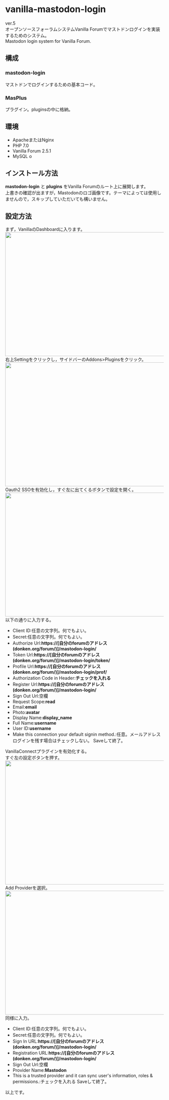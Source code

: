 # vanilla-mastodon-login

ver.5  
オープンソースフォーラムシステムVanilla Forumでマストドンログインを実装するためのシステム。  
Mastodon login system for Vanilla Forum.

## 構成

### mastodon-login
マストドンでログインするための基本コード。

### MasPlus
プラグイン。pluginsの中に格納。

## 環境
- ApacheまたはNginx
- PHP 7.0
- Vanilla Forum 2.5.1
- MySQL
o
## インストール方法
__mastodon-login__ と __plugins__ をVanilla Forumのルート上に展開します。  
上書きの確認が出ますが，Mastodonのロゴ画像です。テーマによっては使用しませんので，スキップしていただいても構いません。  

## 設定方法
まず，VanillaのDashboardに入ります。  
<img src="https://code.cutls.com/wp-content/uploads/2018/03/1-1024x576.png" alt="" width="700" height="394" class="alignnone size-large wp-image-552" />  
右上Settingをクリックし，サイドバーのAddons&gt;Pluginsをクリック。  
<img src="https://code.cutls.com/wp-content/uploads/2018/03/2-1024x576.png" alt="" width="700" height="394" class="alignnone size-large wp-image-550" />  
Oauth2 SSOを有効化し，すぐ左に出てくるボタンで設定を開く。
<img src="https://code.cutls.com/wp-content/uploads/2018/03/3-1024x576.png" alt="" width="700" height="394" class="alignnone size-large wp-image-551" />  
以下の通りに入力する。  
- Client ID:任意の文字列。何でもよい。
- Secret:任意の文字列。何でもよい。
- Authorize Url:**https://[自分のforumのアドレス(donken.org/forum/)]/mastodon-login/**
- Token Url:**https://[自分のforumのアドレス(donken.org/forum/)]/mastodon-login/token/**
- Profile Url:**https://[自分のforumのアドレス(donken.org/forum/)]/mastodon-login/prof/**
- Authorization Code in Header:**チェックを入れる**
- Register Url:**https://[自分のforumのアドレス(donken.org/forum/)]/mastodon-login/**
- Sign Out Url:空欄
- Request Scope:**read**
- Email:**email**
- Photo:**avatar**
- Display Name:**display_name**
- Full Name:**username**
- User ID:**username**
- Make this connection your default signin method.:任意。メールアドレスログインを残す場合はチェックしない。
Saveして終了。  
  
  
VanillaConnectプラグインを有効化する。  
すぐ左の設定ボタンを押す。    
<img src="https://code.cutls.com/wp-content/uploads/2018/03/4-1024x576.png" alt="" width="700" height="394" class="alignnone size-large wp-image-559" />  
Add Providerを選択。  
<img src="https://code.cutls.com/wp-content/uploads/2018/03/5-1024x576.png" alt="" width="700" height="394" class="alignnone size-large wp-image-560" />  
同様に入力。  
- Client ID:任意の文字列。何でもよい。
- Secret:任意の文字列。何でもよい。
- Sign In URL:**https://[自分のforumのアドレス(donken.org/forum/)]/mastodon-login/**
- Registration URL:**https://[自分のforumのアドレス(donken.org/forum/)]/mastodon-login/**
- Sign Out Url:空欄
- Provider Name:**Mastodon**
- This is a trusted provider and it can sync user's information, roles & permissions.:チェックを入れる
Saveして終了。  
  
  
以上です。
